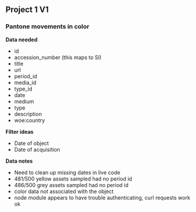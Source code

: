 ## Project 1 V1
### Pantone movements in color


**Data needed**
- id
- accession_number (this maps to SI)
- title
- url
- period_id
- media_id
- type_id
- date
- medium
- type
- description
- woe:country


**Filter ideas**
- Date of object
- Date of acquisition

**Data notes**
- Need to clean up missing dates in live code
- 481/500 yellow assets sampled had no period id
- 486/500 grey assets sampled had no period id
- color data not associated with the object
- node module appears to have trouble authenticating, curl requests work ok